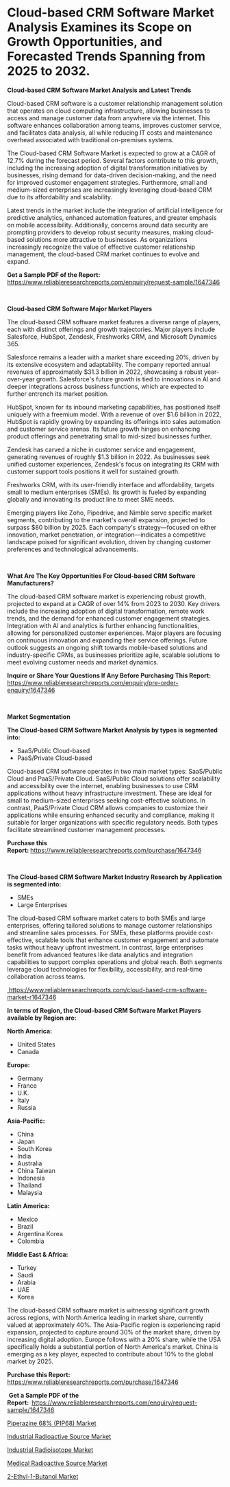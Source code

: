 <p><h1>Cloud-based CRM Software Market Analysis Examines its Scope on Growth Opportunities, and Forecasted Trends Spanning from 2025 to 2032.</h1></p><p><strong>Cloud-based CRM Software Market Analysis and Latest Trends</strong></p>
<p><p>Cloud-based CRM software is a customer relationship management solution that operates on cloud computing infrastructure, allowing businesses to access and manage customer data from anywhere via the internet. This software enhances collaboration among teams, improves customer service, and facilitates data analysis, all while reducing IT costs and maintenance overhead associated with traditional on-premises systems.</p><p>The Cloud-based CRM Software Market is expected to grow at a CAGR of 12.7% during the forecast period. Several factors contribute to this growth, including the increasing adoption of digital transformation initiatives by businesses, rising demand for data-driven decision-making, and the need for improved customer engagement strategies. Furthermore, small and medium-sized enterprises are increasingly leveraging cloud-based CRM due to its affordability and scalability.</p><p>Latest trends in the market include the integration of artificial intelligence for predictive analytics, enhanced automation features, and greater emphasis on mobile accessibility. Additionally, concerns around data security are prompting providers to develop robust security measures, making cloud-based solutions more attractive to businesses. As organizations increasingly recognize the value of effective customer relationship management, the cloud-based CRM market continues to evolve and expand.</p></p>
<p><strong>Get a Sample PDF of the Report:&nbsp;</strong> <a href="https://www.reliableresearchreports.com/enquiry/request-sample/1647346?utm_campaign=24&utm_medium=2&utm_source=Github&utm_content=ia&utm_term=29032025&utm_id=cloud-based-crm-software">https://www.reliableresearchreports.com/enquiry/request-sample/1647346</a></p>
<p>&nbsp;</p>
<p><strong>Cloud-based CRM Software Major Market Players</strong></p>
<p><p>The cloud-based CRM software market features a diverse range of players, each with distinct offerings and growth trajectories. Major players include Salesforce, HubSpot, Zendesk, Freshworks CRM, and Microsoft Dynamics 365. </p><p>Salesforce remains a leader with a market share exceeding 20%, driven by its extensive ecosystem and adaptability. The company reported annual revenues of approximately $31.3 billion in 2022, showcasing a robust year-over-year growth. Salesforce's future growth is tied to innovations in AI and deeper integrations across business functions, which are expected to further entrench its market position.</p><p>HubSpot, known for its inbound marketing capabilities, has positioned itself uniquely with a freemium model. With a revenue of over $1.6 billion in 2022, HubSpot is rapidly growing by expanding its offerings into sales automation and customer service arenas. Its future growth hinges on enhancing product offerings and penetrating small to mid-sized businesses further.</p><p>Zendesk has carved a niche in customer service and engagement, generating revenues of roughly $1.3 billion in 2022. As businesses seek unified customer experiences, Zendesk's focus on integrating its CRM with customer support tools positions it well for sustained growth.</p><p>Freshworks CRM, with its user-friendly interface and affordability, targets small to medium enterprises (SMEs). Its growth is fueled by expanding globally and innovating its product line to meet SME needs. </p><p>Emerging players like Zoho, Pipedrive, and Nimble serve specific market segments, contributing to the market's overall expansion, projected to surpass $80 billion by 2025. Each company's strategy—focused on either innovation, market penetration, or integration—indicates a competitive landscape poised for significant evolution, driven by changing customer preferences and technological advancements.</p></p>
<p>&nbsp;</p>
<p><strong>What Are The Key Opportunities For Cloud-based CRM Software Manufacturers?</strong></p>
<p><p>The cloud-based CRM software market is experiencing robust growth, projected to expand at a CAGR of over 14% from 2023 to 2030. Key drivers include the increasing adoption of digital transformation, remote work trends, and the demand for enhanced customer engagement strategies. Integration with AI and analytics is further enhancing functionalities, allowing for personalized customer experiences. Major players are focusing on continuous innovation and expanding their service offerings. Future outlook suggests an ongoing shift towards mobile-based solutions and industry-specific CRMs, as businesses prioritize agile, scalable solutions to meet evolving customer needs and market dynamics.</p></p>
<p><strong>Inquire or Share Your Questions If Any Before Purchasing This Report:</strong> <a href="https://www.reliableresearchreports.com/enquiry/pre-order-enquiry/1647346?utm_campaign=24&utm_medium=2&utm_source=Github&utm_content=ia&utm_term=29032025&utm_id=cloud-based-crm-software">https://www.reliableresearchreports.com/enquiry/pre-order-enquiry/1647346</a></p>
<p>&nbsp;</p>
<p><strong>Market Segmentation</strong></p>
<p><strong>The Cloud-based CRM Software Market Analysis by types is segmented into:</strong></p>
<p><ul><li>SaaS/Public Cloud-based</li><li>PaaS/Private Cloud-based</li></ul></p>
<p><p>Cloud-based CRM software operates in two main market types: SaaS/Public Cloud and PaaS/Private Cloud. SaaS/Public Cloud solutions offer scalability and accessibility over the internet, enabling businesses to use CRM applications without heavy infrastructure investment. These are ideal for small to medium-sized enterprises seeking cost-effective solutions. In contrast, PaaS/Private Cloud CRM allows companies to customize their applications while ensuring enhanced security and compliance, making it suitable for larger organizations with specific regulatory needs. Both types facilitate streamlined customer management processes.</p></p>
<p><strong>Purchase this Report:&nbsp;</strong><a href="https://www.reliableresearchreports.com/purchase/1647346?utm_campaign=24&utm_medium=2&utm_source=Github&utm_content=ia&utm_term=29032025&utm_id=cloud-based-crm-software">https://www.reliableresearchreports.com/purchase/1647346</a></p>
<p>&nbsp;</p>
<p><strong>The Cloud-based CRM Software Market Industry Research by Application is segmented into:</strong></p>
<p><ul><li>SMEs</li><li>Large Enterprises</li></ul></p>
<p><p>The cloud-based CRM software market caters to both SMEs and large enterprises, offering tailored solutions to manage customer relationships and streamline sales processes. For SMEs, these platforms provide cost-effective, scalable tools that enhance customer engagement and automate tasks without heavy upfront investment. In contrast, large enterprises benefit from advanced features like data analytics and integration capabilities to support complex operations and global reach. Both segments leverage cloud technologies for flexibility, accessibility, and real-time collaboration across teams.</p></p>
<p><a href="https://www.reliableresearchreports.com/cloud-based-crm-software-market-r1647346?utm_campaign=24&utm_medium=2&utm_source=Github&utm_content=ia&utm_term=29032025&utm_id=cloud-based-crm-software">&nbsp;https://www.reliableresearchreports.com/cloud-based-crm-software-market-r1647346</a></p>
<p><strong>In terms of Region, the Cloud-based CRM Software Market Players available by Region are:</strong></p>
<p>
    <p> <strong> North America: </strong>
        <ul>
            <li>United States</li>
            <li>Canada</li>
        </ul>
        </p> 
    <p> <strong> Europe: </strong>
        <ul>
            <li>Germany</li>
            <li>France</li>
            <li>U.K.</li>
            <li>Italy</li>
            <li>Russia</li>
        </ul>
        </p> 
    <p> <strong> Asia-Pacific: </strong>
        <ul>
            <li>China</li>
            <li>Japan</li>
            <li>South Korea</li>
            <li>India</li>
            <li>Australia</li>
            <li>China Taiwan</li>
            <li>Indonesia</li>
            <li>Thailand</li>
            <li>Malaysia</li>
        </ul>
        </p> 
    <p> <strong> Latin America: </strong>
        <ul>
            <li>Mexico</li>
            <li>Brazil</li>
            <li>Argentina Korea</li>
            <li>Colombia</li>
        </ul>
        </p> 
    <p> <strong> Middle East & Africa: </strong>
        <ul>
            <li>Turkey</li>
            <li>Saudi</li>
            <li>Arabia</li>
            <li>UAE</li>
            <li>Korea</li>
        </ul>
    </p>
    </p>
<p><p>The cloud-based CRM software market is witnessing significant growth across regions, with North America leading in market share, currently valued at approximately 40%. The Asia-Pacific region is experiencing rapid expansion, projected to capture around 30% of the market share, driven by increasing digital adoption. Europe follows with a 20% share, while the USA specifically holds a substantial portion of North America's market. China is emerging as a key player, expected to contribute about 10% to the global market by 2025.</p></p>
<p><strong>Purchase this Report: </strong><a href="https://www.reliableresearchreports.com/purchase/1647346?utm_campaign=24&utm_medium=2&utm_source=Github&utm_content=ia&utm_term=29032025&utm_id=cloud-based-crm-software">https://www.reliableresearchreports.com/purchase/1647346</a></p>
<p>&nbsp;<strong>Get a Sample PDF of the Report:&nbsp;&nbsp;</strong><a href="https://www.reliableresearchreports.com/enquiry/request-sample/1647346?utm_campaign=24&utm_medium=2&utm_source=Github&utm_content=ia&utm_term=29032025&utm_id=cloud-based-crm-software">https://www.reliableresearchreports.com/enquiry/request-sample/1647346</a></p>
<p><strong></strong></p>
<p><p><a href="https://github.com/cachaskluwe/Market-Research-Report-List-1/blob/main/piperazine-68-pip68-market.md?utm_campaign=24&utm_medium=2&utm_source=Github&utm_content=ia&utm_term=29032025&utm_id=cloud-based-crm-software">Piperazine 68% (PIP68) Market</a></p><p><a href="https://github.com/mehakmiamid1/Market-Research-Report-List-1/blob/main/industrial-radioactive-source-market.md?utm_campaign=24&utm_medium=2&utm_source=Github&utm_content=ia&utm_term=29032025&utm_id=cloud-based-crm-software">Industrial Radioactive Source Market</a></p><p><a href="https://github.com/cobinaydin13/Market-Research-Report-List-1/blob/main/industrial-radioisotope-market.md?utm_campaign=24&utm_medium=2&utm_source=Github&utm_content=ia&utm_term=29032025&utm_id=cloud-based-crm-software">Industrial Radioisotope Market</a></p><p><a href="https://github.com/osamhcombre/Market-Research-Report-List-1/blob/main/medical-radioactive-source-market.md?utm_campaign=24&utm_medium=2&utm_source=Github&utm_content=ia&utm_term=29032025&utm_id=cloud-based-crm-software">Medical Radioactive Source Market</a></p><p><a href="https://github.com/guleealhani/Market-Research-Report-List-1/blob/main/2-ethyl-1-butanol-market.md?utm_campaign=24&utm_medium=2&utm_source=Github&utm_content=ia&utm_term=29032025&utm_id=cloud-based-crm-software">2-Ethyl-1-Butanol Market</a></p></p>